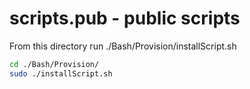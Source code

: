 # scripts.pub - public scripts

From this directory run ./Bash/Provision/installScript.sh

```sh
cd ./Bash/Provision/
sudo ./installScript.sh
```
